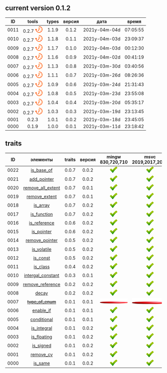 ﻿
[.]: ../../icons/point-red.png
[P]: ../../icons/progress.png
[R]: ../../icons/removed.png
[V]: ../../icons/success.png
[X]: ../../icons/failed.png
[D]: ../../icons/danger.png
[E]: ../../icons/empty.png
[N]: ../../icons/na.png

current version 0.1.2
---

| **ID** |      tools      | types | версия |     дата      |  время   | 
|:------:|:---------------:|:-----:|:------:|:-------------:|:--------:| 
|  0011  | 0.2.7 [![P]][M] | 1.1.9 | 0.1.2  | 2021y-04m-04d | 07:05:55 | 
|  0010  | 0.2.7 [![P]][M] | 1.1.8 | 0.1.1  | 2021y-04m-03d | 23:09:37 | 
|  0009  | 0.2.7 [![P]][M] | 1.1.7 | 0.1.0  | 2021y-04m-03d | 00:12:30 | 
|  0008  | 0.2.7 [![P]][M] | 1.1.6 | 0.0.9  | 2021y-04m-02d | 00:41:19 | 
|  0007  | 0.2.7 [![P]][M] | 1.1.3 | 0.0.8  | 2021y-03m-30d | 03:40:56 | 
|  0006  | 0.2.7 [![P]][M] | 1.1.1 | 0.0.7  | 2021y-03m-26d | 08:26:36 | 
|  0005  | 0.2.7 [![P]][M] | 1.0.9 | 0.0.6  | 2021y-03m-24d | 21:31:43 | 
|  0004  | 0.2.7 [![P]][M] | 1.0.8 | 0.0.5  | 2021y-03m-23d | 23:55:08 | 
|  0003  | 0.2.7 [![P]][M] | 1.0.4 | 0.0.4  | 2021y-03m-20d | 05:35:17 | 
|  0002  | 0.2.7 [![P]][M] | 1.0.3 | 0.0.3  | 2021y-03m-19d | 23:13:45 | 
|  0001  | 0.2.3           | 1.0.1 | 0.0.2  | 2021y-03m-18d | 23:45:05 | 
|  0000  | 0.1.9           | 1.0.0 | 0.0.1  | 2021y-03m-11d | 23:18:42 | 

traits
---

| **ID** | элементы                | traits  | версия | mingw 830,720,710 | msvc 2019,2017,2015 | msvc 2013,2012,2010,2008 |  
|:------:|:-----------------------:|:-------:|:------:|:-----------------:|:-------------------:|:------------------------:|  
|  0022  | [is_base_of][22]        |  0.0.7  | 0.0.2  |   [![V]][MINGW]   |  [![V]][VS-NEW]     | [![V]][VS-OLD]           |  
|  0021  | [add_pointer][21]       |  0.0.7  | 0.0.2  |   [![V]][MINGW]   |  [![V]][VS-NEW]     | [![V]][VS-OLD]           |  
|  0020  | [remove_all_extent][20] |  0.0.7  | 0.0.1  |   [![V]][MINGW]   |  [![V]][VS-NEW]     | [![V]][VS-OLD]           |  
|  0019  | [remove_extent][19]     |  0.0.7  | 0.0.1  |   [![V]][MINGW]   |  [![V]][VS-NEW]     | [![V]][VS-OLD]           |  
|  0018  | [is_array][18]          |  0.0.7  | 0.0.2  |   [![V]][MINGW]   |  [![V]][VS-NEW]     | [![V]][VS-OLD]           |  
|  0017  | [is_function][17]       |  0.0.7  | 0.0.2  |   [![V]][MINGW]   |  [![V]][VS-NEW]     | [![V]][VS-OLD]           |  
|  0016  | [is_reference][16]      |  0.0.6  | 0.0.2  |   [![V]][MINGW]   |  [![V]][VS-NEW]     | [![V]][VS-OLD]           |  
|  0015  | [is_pointer][15]        |  0.0.6  | 0.0.2  |   [![V]][MINGW]   |  [![V]][VS-NEW]     | [![V]][VS-OLD]           |  
|  0014  | [remove_pointer][14]    |  0.0.5  | 0.0.2  |   [![V]][MINGW]   |  [![V]][VS-NEW]     | [![V]][VS-OLD]           |  
|  0013  | [is_volatile][13]       |  0.0.5  | 0.0.2  |   [![V]][MINGW]   |  [![V]][VS-NEW]     | [![V]][VS-OLD]           |  
|  0012  | [is_const][12]          |  0.0.5  | 0.0.2  |   [![V]][MINGW]   |  [![V]][VS-NEW]     | [![V]][VS-OLD]           |  
|  0011  | [is_class][11]          |  0.0.4  | 0.0.2  |   [![V]][MINGW]   |  [![V]][VS-NEW]     | [![V]][VS-OLD]           |  
|  0010  | [intergal_constant][10] |  0.0.3  | 0.0.1  |   [![V]][MINGW]   |  [![V]][VS-NEW]     | [![V]][VS-OLD]           |  
|  0009  | [remove_reference][09]  |  0.0.2  | 0.0.2  |   [![V]][MINGW]   |  [![V]][VS-NEW]     | [![V]][VS-OLD]           |  
|  0008  | [decay][08]             |  0.0.2  | 0.0.2  |   [![V]][MINGW]   |  [![V]][VS-NEW]     | [![V]][VS-OLD]           |  
|  0007  | [~~type_of_enum~~][07]  |  0.0.1  | 0.0.1  |   [![R]][REMOVED] |  [![R]][REMOVED]    | [![R]][REMOVED]          |  
|  0006  | [enable_if][06]         |  0.0.1  | 0.0.1  |   [![V]][MINGW]   |  [![V]][VS-NEW]     | [![V]][VS-OLD]           |  
|  0005  | [conditional][05]       |  0.0.1  | 0.0.1  |   [![V]][MINGW]   |  [![V]][VS-NEW]     | [![V]][VS-OLD]           |  
|  0004  | [is_integral][04]       |  0.0.1  | 0.0.2  |   [![V]][MINGW]   |  [![V]][VS-NEW]     | [![V]][VS-OLD]           |  
|  0003  | [is_floating][03]       |  0.0.1  | 0.0.2  |   [![V]][MINGW]   |  [![V]][VS-NEW]     | [![V]][VS-OLD]           |  
|  0002  | [is_signed][02]         |  0.0.1  | 0.0.2  |   [![V]][MINGW]   |  [![V]][VS-NEW]     | [![V]][VS-OLD]           |  
|  0001  | [remove_cv][01]         |  0.0.1  | 0.0.2  |   [![V]][MINGW]   |  [![V]][VS-NEW]     | [![V]][VS-OLD]           |  
|  0000  | [is_same][00]           |  0.0.1  | 0.0.2  |   [![V]][MINGW]   |  [![V]][VS-NEW]     | [![V]][VS-OLD]           |  

[M]:        #traits                   "мета-функции для обработки типов"  
[MINGW]:    #mingw-new                "поддержка компиляторов mingw"  
[VS-NEW]:   #msvc-new                 "поддержка новых компиляторов msvc"  
[VS-OLD]:   #msvc-old                 "поддержка старых компиляторов msvc"  
[0]:        #msvc-old                 "поддержка старых компиляторов msvc"  
[1]:        common/type_of_enum.md    "переехал в common"
[REMOVED]:  common/type_of_enum.md    "переехал в common"
                               
[00]: traits/is_same.md               "мета-функция: true, если типы идентичны"  
[01]: traits/remove_cv.md             "мета-функция: удаляет квалификаторы"  
[02]: traits/is_signed.md             "мета-функция: true, если тип - знаковый"  
[03]: traits/is_floating.md           "мета-функция: true, если тип - дробное число"  
[04]: traits/is_integral.md           "мета-функция: true, если тип - интегральное число"  
[05]: traits/conditional.md           "мета-функция: выбор одного из двух типов по условию"  
[06]: traits/enable_if.md             "мета-функция: если первый аргумент - false, шаблон не скомпилируется"  
[07]: common/type_of_enum.md          "мета-функция: возвращает underlying_type"  
[08]: traits/decay.md                 "мета-функция: разложение типа lvalue-to-rvalue"  
[09]: traits/remove_reference.md      "мета-функция: удаляет у типа ссылку"  
[10]: traits/intergal_constant.md     "тип-константное значение"  
[11]: traits/is_class.md              "мета-функция: true, если тип - классовый"  
[12]: traits/is_const.md              "мета-функция: true, если тип - констатный" 
[13]: traits/is_volatile.md           "мета-функция: true, если тип - волатильный" 
[14]: traits/remove_pointer.md        "мета-функция: удаляет указательную семантику"  
[15]: traits/is_pointer.md            "мета-функция: true, если тип - указательный"  
[16]: traits/is_reference.md          "мета-функция: true, если тип - ссылочный"  
[17]: traits/is_function.md           "мета-функция: true, если тип - функция"  
[18]: traits/is_array.md              "мета-функция: true, если тип - массив"  
[19]: traits/remove_extent.md         "мета-функция: удаляет одну размерность массива"  
[20]: traits/remove_all_extent.md     "мета-функция: удаляет все размерности массивов"  
[21]: traits/add_pointer.md           "мета-функция: добавляет к типу указательную семантику"  
[22]: traits/is_base_of.md            "мета-функция: true, если B - базовый тип для D"  


